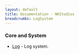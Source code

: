 ```yaml
---
layout: default
title: Documentation - NKStudios
breadcrumbs: LogSystem
---
```

### Core and System
* [Log](/documentation/class-reference/log-system.html) - Log system.